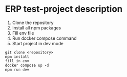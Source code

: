 # ERP test-project description

1. Clone the repository
2. Install all npm packages
3. Fill env file
4. Run docker compose command 
5. Start project in dev mode

```shell
git clone <repository>
npm install
fill in env
docker compose up -d
npm run dev
```